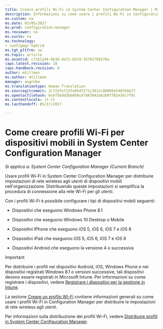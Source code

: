 ```yaml
---
title: Creare profili Wi-Fi in System Center Configuration Manager | Microsoft Docs
description: Informazioni su come usare i profili Wi-Fi in Configuration Manager per distribuire impostazioni di rete wireless agli utenti di dispositivi mobili nell&quot;organizzazione.
ms.custom: na
ms.date: 03/05/2017
ms.prod: configuration-manager
ms.reviewer: na
ms.suite: na
ms.technology:
- configmgr-hybrid
ms.tgt_pltfrm: na
ms.topic: article
ms.assetid: c72612d4-0b3d-4e71-b3c9-35782701b78a
caps.latest.revision: 18
caps.handback.revision: 0
author: mtillman
ms.author: mtillman
manager: angrobe
ms.translationtype: Human Translation
ms.sourcegitcommit: 2c723fe7137a95df271c3612c88805efd8fb9a77
ms.openlocfilehash: 6c6f56dd2b68b8c87d87842ab2b0f782e16c7f9c
ms.contentlocale: it-it
ms.lasthandoff: 05/17/2017

---
```

# <a name="how-to-create-wi-fi-profiles-for-mobile-devices-in-system-center-configuration-manager"></a>Come creare profili Wi-Fi per dispositivi mobili in System Center Configuration Manager

*Si applica a: System Center Configuration Manager (Current Branch)*

Usare profili Wi-Fi in System Center Configuration Manager per distribuire impostazioni di rete wireless agli utenti di dispositivi mobili nell'organizzazione. Distribuendo queste impostazioni si semplifica la procedura di connessione alla rete Wi-Fi per gli utenti.  

Con i profili Wi-Fi è possibile configurare i tipi di dispositivi mobili seguenti:  

-   Dispositivi che eseguono Windows Phone 8.1  

-   Dispositivi che eseguono Windows 10 Desktop o Mobile  

-   Dispositivi IPhone che eseguono iOS 5, iOS 6, iOS 7 e iOS 8  

-   Dispositivi iPad che eseguono iOS 5, iOS 6, iOS 7 e iOS 8  

-   Dispositivi Android che eseguono la versione 4 o successiva

> [!IMPORTANT]  
>  Per distribuire i profili nei dispositivi Android, iOS, Windows Phone e nei dispositivi registrati Windows 8.1 o versioni successive, tali dispositivi devono essere registrati in Microsoft Intune. Per informazioni su come registrare i dispositivi, vedere [Registrare i dispositivi per la gestione in Intune](https://docs.microsoft.com/intune/deploy-use/enroll-devices-in-microsoft-intune).  

La sezione [Creare un profilo Wi-Fi](../../protect/deploy-use/create-wifi-profiles.md#create-a-wi-fi-profile) contiene informazioni generali su come usare i profili Wi-Fi in Configuration Manager per distribuire le impostazioni di rete wireless agli utenti.

Per informazioni sulla distribuzione dei profili Wi-Fi, vedere [Distribuire profili in System Center Configuration Manager](../../protect/deploy-use/deploy-wifi-vpn-email-cert-profiles.md).

